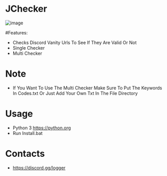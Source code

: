 # JChecker
![image](https://user-images.githubusercontent.com/106576578/182470088-3388d726-2f37-4ba9-91b6-34944a7fc746.png)

#Features:
- Checks Discord Vanity Urls To See If They Are Valid Or Not
- Single Checker
- Multi Checker

# Note
- If You Want To Use The Multi Checker Make Sure To Put The Keywords In Codes.txt Or Just Add Your Own Txt In The File Directory

# Usage
- Python 3  https://python.org
- Run Install.bat

# Contacts
- https://discord.gg/logger
